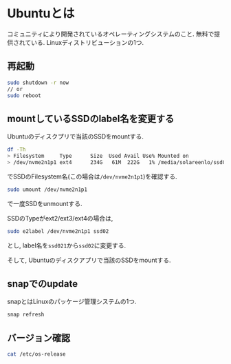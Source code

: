 # Ubuntuとは
コミュニティにより開発されているオペレーティングシステムのこと.
無料で提供されている.
Linuxディストリビューションの1つ.

## 再起動
```bash
sudo shutdown -r now
// or
sudo reboot
```

## mountしているSSDのlabel名を変更する
Ubuntuのディスクプリで当該のSSDをmountする.
```bash
df -Th
> Filesystem     Type      Size  Used Avail Use% Mounted on
> /dev/nvme2n1p1 ext4      234G   61M  222G   1% /media/solareenlo/ssd021
```
でSSDのFilesystem名(この場合は`/dev/nvme2n1p1`)を確認する.

```bash
sudo umount /dev/nvme2n1p1
```
で一度SSDをunmountする.

SSDのTypeがext2/ext3/ext4の場合は,
```bash
sudo e2label /dev/nvme2n1p1 ssd02
```
とし, label名を`ssd021`から`ssd02`に変更する.

そして, Ubuntuのディスクアプリで当該のSSDをmountする.

## snapでのupdate
snapとはLinuxのパッケージ管理システムの1つ.
```bash
snap refresh
```

## バージョン確認
```bash
cat /etc/os-release
```
